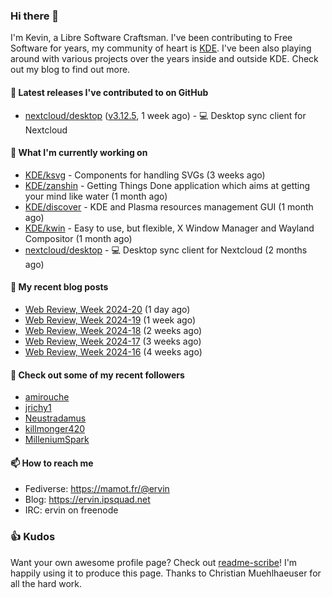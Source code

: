 ### Hi there 👋

I'm Kevin, a Libre Software Craftsman. I've been contributing to Free Software for years,
my community of heart is [KDE](https://kde.org). I've been also playing around with various
projects over the years inside and outside KDE. Check out my blog to find out more.

#### 🔭 Latest releases I've contributed to on GitHub

- [nextcloud/desktop](https://github.com/nextcloud/desktop) ([v3.12.5](https://github.com/nextcloud/desktop/releases/tag/v3.12.5), 1 week ago) - 💻 Desktop sync client for Nextcloud

#### 🌱 What I'm currently working on

- [KDE/ksvg](https://github.com/KDE/ksvg) - Components for handling SVGs (3 weeks ago)
- [KDE/zanshin](https://github.com/KDE/zanshin) - Getting Things Done application which aims at getting your mind like water (1 month ago)
- [KDE/discover](https://github.com/KDE/discover) - KDE and Plasma resources management GUI (1 month ago)
- [KDE/kwin](https://github.com/KDE/kwin) - Easy to use, but flexible, X Window Manager and Wayland Compositor (1 month ago)
- [nextcloud/desktop](https://github.com/nextcloud/desktop) - 💻 Desktop sync client for Nextcloud (2 months ago)

#### 📜 My recent blog posts

- [Web Review, Week 2024-20](https://ervin.ipsquad.net/blog/2024/05/17/web-review-week-2024-20/) (1 day ago)
- [Web Review, Week 2024-19](https://ervin.ipsquad.net/blog/2024/05/10/web-review-week-2024-19/) (1 week ago)
- [Web Review, Week 2024-18](https://ervin.ipsquad.net/blog/2024/05/03/web-review-week-2024-18/) (2 weeks ago)
- [Web Review, Week 2024-17](https://ervin.ipsquad.net/blog/2024/04/26/web-review-week-2024-17/) (3 weeks ago)
- [Web Review, Week 2024-16](https://ervin.ipsquad.net/blog/2024/04/19/web-review-week-2024-16/) (4 weeks ago)

#### 👯 Check out some of my recent followers

- [amirouche](https://github.com/amirouche)
- [jrichy1](https://github.com/jrichy1)
- [Neustradamus](https://github.com/Neustradamus)
- [killmonger420](https://github.com/killmonger420)
- [MilleniumSpark](https://github.com/MilleniumSpark)

#### 📫 How to reach me

- Fediverse: https://mamot.fr/@ervin
- Blog: https://ervin.ipsquad.net
- IRC: ervin on freenode

### 👍 Kudos

Want your own awesome profile page? Check out [readme-scribe](https://github.com/muesli/readme-scribe)!
I'm happily using it to produce this page. Thanks to Christian Muehlhaeuser for all the hard work.

